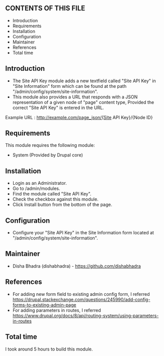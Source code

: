 CONTENTS OF THIS FILE
---------------------

* Introduction
* Requirements
* Installation
* Configuration
* Maintainer
* References
* Total time

Introduction
------------

* The Site API Key module adds a new textfield called "Site API Key"
in "Site Information" form which can be found at the path 
"/admin/config/system/site-information".
* This module also provides a URL that responds with a JSON representation of a 
given node of "page" content type, Provided the correct "Site API Key" is 
entered in the URL.

Example URL : http://example.com/page_json/{Site API Key}/{Node ID}
 
Requirements
------------

This module requires the following module:
* System (Provided by Drupal core)

Installation
------------

* Login as an Administrator.
* Go to /admin/modules.
* Find the module called "Site API Key".
* Check the checkbox against this module.
* Click Install button from the bottom of the page.

Configuration
-------------

* Configure your "Site API Key" in the Site Information form located at 
"/admin/config/system/site-information".
 
Maintainer
-----------

* Disha Bhadra (dishabhadra) - https://github.com/dishabhadra

References
----------

* For adding new form field to existing admin config form, I referred
https://drupal.stackexchange.com/questions/245990/add-config-forms-to-existing-admin-page
* For adding parameters in routes, I referred
https://www.drupal.org/docs/8/api/routing-system/using-parameters-in-routes

Total time
----------

I took around 5 hours to build this module.
